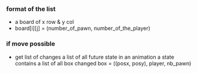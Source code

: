 ### format of the list
- a board of x row & y col
- board[i][j] = (number_of_pawn, number_of_the_player)

### if move possible
- get list of changes
a list of all future state in an animation
a state contains a list of all box changed
box = ((posx, posy), player, nb_pawn)
